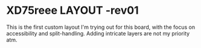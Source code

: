 # XD75reee LAYOUT -rev01

This is the first custom layout I'm trying out for this board, with the focus on accessibility and split-handling.
Adding intricate layers are not my priority atm.
